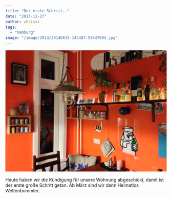 ```yaml
---
title: "Der erste Schritt.."
date: "2013-11-27"
author: chrissi
tags: 
  - "hamburg"
image: "/image/2013/20140615-145407-53647003.jpg"
---
```


![Küche](images/2013/2013-11-20-02-35-22-hdr.jpg)

Heute haben wir die Kündigung für unsere Wohnung abgeschickt, damit ist der erste große Schritt getan. Ab März sind wir dann Heimatlos Weltenbummler.
